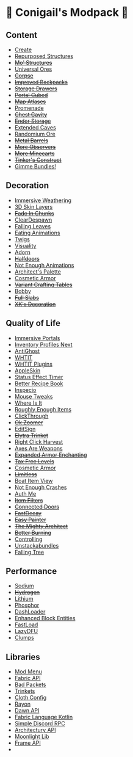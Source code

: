 # 💜 Conigail's Modpack 💜

## Content

- [Create](https://modrinth.com/mod/create-fabric)
- [Repurposed Structures](https://modrinth.com/mod/repurposed-structures-fabric)
- ~~[Mo' Structures](https://modrinth.com/mod/mo-structures)~~
- [Universal Ores](https://modrinth.com/mod/universal_ores)
- ~~[Corpse](https://www.curseforge.com/minecraft/mc-mods/corpse)~~
- ~~[Improved Backpacks](https://www.curseforge.com/minecraft/mc-mods/improvedbackpacks)~~
- ~~[Storage Drawers](https://www.curseforge.com/minecraft/mc-mods/storage-drawers)~~
- ~~[Portal Cubed](https://modrinth.com/mod/portal-cubed)~~
- ~~[Map Atlases](https://modrinth.com/mod/map-atlases)~~
- [Promenade](https://modrinth.com/mod/promenade)
- ~~[Chest Cavity](https://modrinth.com/mod/chest-cavity)~~
- ~~[Ender Storage](https://www.curseforge.com/minecraft/mc-mods/ender-storage-1-8)~~
- [Extended Caves](https://www.curseforge.com/minecraft/mc-mods/extended-caves)
- [Randomium Ore](https://www.curseforge.com/minecraft/mc-mods/randomium-ore)
- ~~[Metal Barrels](https://www.curseforge.com/minecraft/mc-mods/metal-barrels)~~
- ~~[More Observers](https://www.curseforge.com/minecraft/mc-mods/more-observers)~~
- ~~[More Minecarts](https://www.curseforge.com/minecraft/mc-mods/more-minecarts)~~
- ~~[Tinker's Construct](https://www.curseforge.com/minecraft/mc-mods/tinkers-construct)~~
- [Gimme Bundles!](https://modrinth.com/mod/gimme-bundles)

## Decoration

- [Immersive Weathering](https://modrinth.com/mod/immersive-weathering)
- [3D Skin Layers](https://modrinth.com/mod/3dskinlayers)
- ~~[Fade In Chunks](https://modrinth.com/mod/fade-in-chunks)~~
- [ClearDespawn](https://modrinth.com/mod/cleardespawn)
- [Falling Leaves](https://modrinth.com/mod/fallingleaves)
- [Eating Animations](https://modrinth.com/mod/eating-animation)
- [Twigs](https://modrinth.com/mod/twigs)
- [Visuality](https://modrinth.com/mod/visuality)
- [Adorn](https://modrinth.com/mod/adorn)
- ~~[Halfdoors](https://modrinth.com/mod/half-doors)~~
- [Not Enough Animations](https://modrinth.com/mod/not-enough-animations)
- [Architect's Palette](https://modrinth.com/mod/architects-palette-fabric)
- [Cosmetic Armor](https://modrinth.com/mod/cosmetic-armor)
- ~~[Variant Crafting Tables](https://modrinth.com/mod/variant-crafting-tables)~~
- [Bobby](https://modrinth.com/mod/bobby)
- ~~[Full Slabs](https://modrinth.com/mod/full-slabs)~~
- ~~[XK's Decoration](https://www.curseforge.com/minecraft/mc-mods/xks-decoration)~~

## Quality of Life

- [Immersive Portals](https://modrinth.com/mod/immersiveportals)
- [Inventory Profiles Next](https://modrinth.com/mod/inventory-profiles-next)
- [AntiGhost](https://modrinth.com/mod/antighost)
- [WHTIT](https://modrinth.com/mod/wthit)
- [WHTIT Plugins](https://modrinth.com/mod/wthit-plugins)
- [AppleSkin](https://modrinth.com/mod/appleskin)
- [Status Effect Timer](https://modrinth.com/mod/statuseffecttimer)
- [Better Recipe Book](https://modrinth.com/mod/brb)
- [Inspecio](https://modrinth.com/mod/inspecio)
- [Mouse Tweaks](https://modrinth.com/mod/mouse-tweaks)
- [Where Is It](https://modrinth.com/mod/where-is-it)
- [Roughly Enough Items](https://modrinth.com/mod/roughly-enough-items)
- [ClickThrough](https://modrinth.com/mod/clickthrough)
- ~~[Ok Zoomer](https://modrinth.com/mod/ok-zoomer)~~
- [EditSign](https://modrinth.com/mod/editsign)
- ~~[Elytra Trinket](https://www.curseforge.com/minecraft/mc-mods/elytra-trinket-fabric)~~
- [Right Click Harvest](https://modrinth.com/mod/right-click-harvest)
- [Axes Are Weapons](https://modrinth.com/mod/axes-are-weapons)
- ~~[Expanded Armor Enchanting](https://modrinth.com/mod/expanded-armor-enchanting)~~
- ~~[Tax Free Levels](https://modrinth.com/mod/tax-free-levels)~~
- [Cosmetic Armor](https://modrinth.com/mod/cosmetic-armor)
- ~~[Limitless](https://modrinth.com/mod/limitless)~~
- [Boat Item View](https://modrinth.com/mod/boat-item-view)
- [Not Enough Crashes](https://modrinth.com/mod/notenoughcrashes)
- [Auth Me](https://modrinth.com/mod/auth-me)
- ~~[Item Filters](https://www.curseforge.com/minecraft/mc-mods/item-filters)~~
- ~~[Connected Doors](https://modrinth.com/mod/connecteddoors)~~
- ~~[FastDecay](https://modrinth.com/mod/fastdecay)~~
- ~~[Easy Painter](https://modrinth.com/mod/easy_painter)~~
- ~~[The Mighty Architect](https://www.curseforge.com/minecraft/mc-mods/the-mighty-architect)~~
- ~~[Better Burning](https://www.curseforge.com/minecraft/mc-mods/better-burning)~~
- [Controlling](https://www.curseforge.com/minecraft/mc-mods/controlling)
- [Unstackabundles](https://modrinth.com/mod/unstackabundles)
- [Falling Tree](https://modrinth.com/mod/fallingtree)

## Performance

- [Sodium](https://modrinth.com/mod/sodium)
- ~~[Hydrogen](https://modrinth.com/mod/hydrogen)~~
- [Lithium](https://modrinth.com/mod/lithium)
- [Phosphor](https://modrinth.com/mod/phosphor)
- [DashLoader](https://modrinth.com/mod/dashloader)
- [Enhanced Block Entities](https://modrinth.com/mod/ebe)
- [FastLoad](https://modrinth.com/mod/fastload)
- [LazyDFU](https://modrinth.com/mod/lazydfu)
- [Clumps](https://www.curseforge.com/minecraft/mc-mods/clumps)

## Libraries

- [Mod Menu](https://modrinth.com/mod/modmenu)
- [Fabric API](https://modrinth.com/mod/fabric-api)
- [Bad Packets](https://modrinth.com/mod/badpackets)
- [Trinkets](https://modrinth.com/mod/trinkets)
- [Cloth Config](https://modrinth.com/mod/cloth-config)
- [Rayon](https://www.curseforge.com/minecraft/mc-mods/rayon)
- [Dawn API](https://modrinth.com/mod/dawn)
- [Fabric Language Kotlin](https://modrinth.com/mod/fabric-language-kotlin)
- [Simple Discord RPC](https://modrinth.com/mod/simple-discord-rpc)
- [Architectury API](https://modrinth.com/mod/architectury-api)
- [Moonlight Lib](https://www.curseforge.com/minecraft/mc-mods/selene)
- [Frame API](https://modrinth.com/mod/frame-api)
- 